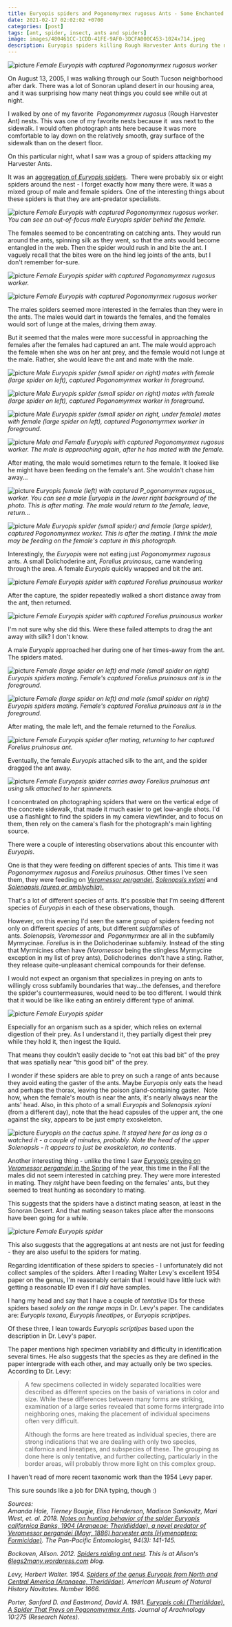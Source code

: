 ```yaml
---
title: Euryopis spiders and Pogonomyrmex rugosus Ants - Some Enchanted Evening
date: 2021-02-17 02:02:02 +0700
categories: [post]
tags: [ant, spider, insect, ants and spiders]
image: images/480461CC-1CDD-41FE-9AF0-3DCFA000C453-1024x714.jpeg
description: Euryopis spiders killing Rough Harvester Ants during the night in Tucson, Arizona
---
```


![picture](images/480461CC-1CDD-41FE-9AF0-3DCFA000C453-1024x714.jpeg)
*Female _Euryopis_ with captured _Pogonomyrmex rugosus_ worker*

On August 13, 2005, I was walking through our South Tucson neighborhood after dark. There was a lot of Sonoran upland desert in our housing area, and it was surprising how many neat things you could see while out at night.

I walked by one of my favorite  _Pogonomyrmex rugosus_ (Rough Harvester Ant) nests. This was one of my favorite nests because it  was next to the sidewalk. I would often photograph ants here because it was more comfortable to lay down on the relatively smooth, gray surface of the sidewalk than on the desert floor.

On this particular night, what I saw was a group of spiders attacking my Harvester Ants.

<!--more-->

It was an [aggregation of _Euryopis_ spiders](https://tightloop.com/blog/2021/02/15/euryopis-spiders-preying-on-veromessor-pergandei-ants/).  There were probably six or eight spiders around the nest - I forget exactly how many there were. It was a mixed group of male and female spiders. One of the interesting things about these spiders is that they are ant-predator specialists.

![picture](images/72D1E106-4186-4D7D-9B67-1E97F7C75F34-1024x788.jpeg)
*Female _Euryopis_ with captured _Pogonomyrmex rugosus_ worker. You can see an out-of-focus male _Euryopis_ spider behind the female.*

The females seemed to be concentrating on catching ants. They would run around the ants, spinning silk as they went, so that the ants would become entangled in the web. Then the spider would rush in and bite the ant. I vaguely recall that the bites were on the hind leg joints of the ants, but I don't remember for-sure.

![picture](images/78738DD3-A497-41C7-974F-7BAE3DA655EA-1024x701.jpeg)
*Female _Euryopis_ spider with captured _Pogonomyrmex rugosus_ worker.*

![picture](images/6F2040C6-2974-4545-9259-20B9C2FF580E-1024x771.jpeg)
*Female _Euryopis_ with captured _Pogonomyrmex rugosus_ worker*

The males spiders seemed more interested in the females than they were in the ants. The males would dart in towards the females, and the females would sort of lunge at the males, driving them away.

But it seemed that the males were more successful in approaching the females after the females had captured an ant. The male would approach the female when she was on her ant prey, and the female would not lunge at the male. Rather, she would leave the ant and mate with the male.

![picture](images/747072FA-EFA4-46E3-9187-9FB9C7EBCF6F-1024x732.jpeg)
*Male _Euryopis_ spider (small spider on right) mates with female (large spider on left), captured _Pogonomyrmex_ worker in foreground.*

![picture](images/8F6C9A9D-4784-48E4-A1E5-F6EACD511629-1024x748.jpeg)
*Male _Euryopis_ spider (small spider on right) mates with female (large spider on left), captured _Pogonomyrmex_ worker in foreground.*

![picture](images/B5E85141-D53D-4461-9148-578E4E63F82A-1024x775.jpeg)
*Male _Euryopis_ spider (small spider on right, under female) mates with female (large spider on left), captured _Pogonomyrmex_ worker in foreground.*

![picture](images/FEB702CC-F142-40D3-95CC-DB0AB63E5084-1024x744.jpeg)
*Male and Female _Euryopis_ with captured _Pogonomyrmex rugosus_ worker. The male is approaching again, after he has mated with the female.*

After mating, the male would sometimes return to the female. It looked like he might have been feeding on the female's ant. She wouldn't chase him away...

![picture](images/69558956-6E9D-49E6-9DF0-1233EFD7845C-1024x770.jpeg)
*_Euryopis_ female (left) with captured P_ogonomyrmex rugosus_ worker. You can see a male _Euryopis_ in the lower right background of the photo. This is after mating. The male would return to the female, leave, return...*

![picture](images/94ECF9ED-6A9E-46CB-A011-91768C591546-1024x710.jpeg)
*Male _Euryopis_ spider (small spider) and female (large spider), captured _Pogonomyrmex_ worker. This is after the mating. I _think_ the male may be feeding on the female's capture in this photograph.*

Interestingly, the _Euryopis_ were not eating just _Pogonomyrmex rugosus_ ants. A small Dolichoderine ant, _Forelius pruinosus_, came wandering through the area. A female _Euryopis_ quickly wrapped and bit the ant.

![picture](images/1F6235F6-68CB-4A20-9177-28551FB00C57-1024x798.jpeg)
*Female _Euryopis_ spider with captured _Forelius pruinousus_ worker*

After the capture, the spider repeatedly walked a short distance away from the ant, then returned.

![picture](images/696A460E-10BA-4AA3-AB60-11F89796165D-1024x735.jpeg)
*Female _Euryopis_ spider with captured _Forelius pruinousus_ worker*

I'm not sure why she did this. Were these failed attempts to drag the ant away with silk? I don't know.

A male _Euryopis_ approached her during one of her times-away from the ant. The spiders mated.

![picture](images/421584A2-3D77-4693-B636-E0912692CC3F-791x1024.jpeg)
*Female (large spider on left) and male (small spider on right) _Euryopis_ spiders mating. Female's captured _Forelius pruinosus_ ant is in the foreground.*

![picture](images/6334872D-BA4C-4C5E-AA96-EDFF87DDB34F-799x1024.jpeg)
*Female (large spider on left) and male (small spider on right) _Euryopis_ spiders mating. Female's captured _Forelius pruinosus_ ant is in the foreground.*

After mating, the male left, and the female returned to the _Forelius._

![picture](images/EEA9328A-1357-4C4E-A306-6C099F19BFBD-1024x737.jpeg)
*Female _Euryopis_ spider after mating, returning to her captured _Forelius pruinosus_ ant.*

Eventually, the female _Euryopis_ attached silk to the ant, and the spider dragged the ant away.

![picture](images/7D0A0BDA-95D2-40FA-A4E9-8410D862DF52-1024x726.jpeg)
*Female _Euryopsis_ spider carries away _Forelius pruinosus_ ant using silk attached to her spinnerets.*

I concentrated on photographing spiders that were on the vertical edge of the concrete sidewalk, that made it much easier to get low-angle shots. I'd use a flashlight to find the spiders in my camera viewfinder, and to focus on them, then rely on the camera's flash for the photograph's main lighting source.

There were a couple of interesting observations about this encounter with _Euryopis_.

One is that they were feeding on different species of ants. This time it was _Pogonomyrmex rugosus_ and _Forelius pruinosus._ Other times I've seen them, they were feeding on _[Veromessor pergandei](https://tightloop.com/blog/2021/02/15/euryopis-spiders-preying-on-veromessor-pergandei-ants/)_, [_Solenopsis xyloni_](https://tightloop.com/blog/2021/02/16/euryopis-spider-and-solenopsis-xyloni-southern-fire-ants/) and [_Solenopsis (aurea or amblychila)_.](https://tightloop.com/blog/2021/02/16/euryopis-spider-and-solenopsis-xyloni-southern-fire-ants/)

That's a lot of different species of ants. It's possible that I'm seeing different species of _Euryopis_ in each of these observations, though.

However, on this evening I'd seen the same group of spiders feeding not only on different _species_ of ants, but different _subfamilies_ of ants. _Solenopsis, Veromessor_ and  _Pogonmyrmex_ are all in the subfamily Myrmycinae. _Forelius_ is in the Dolichoderinae subfamily. Instead of the sting that Myrmicines often have _(Veromessor_ being the stingless Myrmycine exception in my list of prey ants), Dolichoderines  don't have a sting. Rather, they release quite-unpleasant chemical compounds for their defense.

I would not expect an organism that specializes in preying on ants to willingly cross subfamily boundaries that way...the defenses, and therefore the spider's countermeasures, would need to be too different. I would think that it would be like like eating an entirely different type of animal.

![picture](images/D735D161-821E-4211-8464-74DD046E9FEB-1024x658.jpeg)
*Female _Euryopis_ spider*

Especially for an organism such as a spider, which relies on external digestion of their prey. As I understand it, they partially digest their prey while they hold it, then ingest the liquid.

That means they couldn't easily decide to "not eat this bad bit" of the prey that was spatially near "this good bit" of the prey.

I wonder if these spiders are able to prey on such a range of ants because they avoid eating the gaster of the ants. Maybe _Euryopis_ only eats the head and perhaps the thorax, leaving the poison gland-containing gaster.  Note how, when the female's mouth is near the ants, it's nearly always near the ants' head. Also, in this photo of a small _Euryopis_ and _Solenopsis xyloni_ (from a different day), note that the head capsules of the upper ant, the one against the sky, appears to be just empty exoskeleton.

![picture](images/DSCN5631-1024x768.jpg)
*_Euryopis_ on the cactus spine. It stayed here for as long as a watched it - a couple of minutes, probably. Note the head of the upper _Solenopsis_ - it appears to just be exoskeleton, no contents.*

Another interesting thing - unlike the time I saw [_Euryopis_ preying on _Veromessor pergandei_ in the Spring](/blog/2021/02/15/Euryopis-Spiders-Solenopsis-xyloni-Southern-Fire-Ants-and-Solenopsis-aurea/) of the year, this time in the Fall the males did not seem interested in catching prey. They were more interested in mating. They _might_ have been feeding on the females' ants, but they seemed to treat hunting as secondary to mating.

This suggests that the spiders have a distinct mating season, at least in the Sonoran Desert. And that mating season takes place after the monsoons have been going for a while.

![picture](images/73ED51FE-3297-49CC-A9DE-2DD4AAA8384C-1024x711.jpeg)
*Female _Euryopis_ spider*

This also suggests that the aggregations at ant nests are not just for feeding - they are also useful to the spiders for mating.

Regarding identification of these spiders to species - I unfortunately did not collect samples of the spiders. After I reading Walter Levy's excellent 1954 paper on the genus, I'm reasonably certain that I would have little luck with getting a reasonable ID even if I _did_ have samples.

I hang my head and say that I have a couple of _tentative_ IDs for these spiders based _solely on the range maps_ in Dr. Levy's paper. The candidates are: _Euryopis texana, Euryopis lineatipes,_ or _Euryopis scriptipes_.

Of these three, I lean towards _Euryopis scriptipes_ based upon the description in Dr. Levy's paper.

The paper mentions high specimen variability and difficulty in identification several times. He also suggests that the species as they are defined in the paper intergrade with each other, and may actually only be two species.  According to Dr. Levy:

> A few specimens collected in widely separated localities were described as different species on the basis of variations in color and size. While these differences between many forms are striking, examination of a large series revealed that some forms intergrade into neighboring ones, making the placement of individual specimens often very difficult.
> 
> Although the forms are here treated as individual species, there are strong indications that we are dealing with only two species, californica and lineatipes, and subspecies of these. The grouping as done here is only tentative, and further collecting, particularly in the border areas, will probably throw more light on this complex group.

I haven't read of more recent taxonomic work than the 1954 Levy paper.

This sure sounds like a job for DNA typing, though :)

_Sources:  
Amanda Hale, Tierney Bougie, Elisa Henderson, Madison Sankovitz, Mari West, et. al. 2018. [Notes on hunting behavior of the spider Euryopis californica Banks, 1904 (Aranaeae: Theridiiddae), a novel predator of Veromessor pergandei (Mayr, 1886) harvester ants (Hymenoptera: Formicidae)](https://www.researchgate.net/profile/Elisa_Henderson/publication/329038164_Notes_on_hunting_behavior_of_the_spider_Euryopis_californica_Banks_1904_Araneae_Theridiidae_a_novel_predator_of_Veromessor_pergandei_Mayr_1886_harvester_ants_Hymenoptera_Formicidae/links/5cef4fce4585153c3da54c5e/Notes-on-hunting-behavior-of-the-spider-Euryopis-californica-Banks-1904-Araneae-Theridiidae-a-novel-predator-of-Veromessor-pergandei-Mayr-1886-harvester-ants-Hymenoptera-Formicidae.pdf). The Pan-Pacific Entomologist, 94(3): 141-145._

_Bockoven, Alison. 2012. [Spiders raiding ant nest](https://6legs2many.wordpress.com/2012/09/03/spiders-raiding-ant-nest/#comments). This is at Alison's [6legs2many.wordpress.com](https://6legs2many.wordpress.com) blog._

_Levy, Herbert Walter. 1954. [Spiders of the genus Euryopis from North and Central America (Aranaeae, Theridiidae)](https://digitallibrary.amnh.org/handle/2246/4912). American Museum of Natural History Novitates. Number 1666._

_Porter, Sanford D. and Eastmond, David A. 1981. [Euryopis coki (Theridiidae), A Spider That Preys on Pogonomyrmex Ants](https://www.americanarachnology.org/JoA_free/JoA_v10_n3/JoA_v10_p275.pdf). Journal of Arachnology 10:275 (Research Notes)._